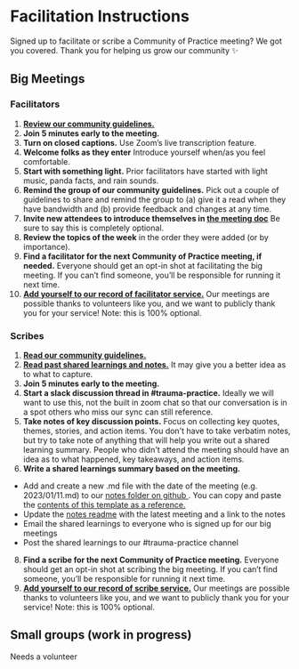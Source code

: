 # Facilitation Instructions
Signed up to facilitate or scribe a Community of Practice meeting? We got you covered. Thank you for helping us grow our community ✨

## Big Meetings

### Facilitators
1. [**Review our community guidelines.**](https://github.com/department-of-veterans-affairs/va.gov-team/blob/master/teams/shared-support/trauma/community-guidelines.md) 
2. **Join 5 minutes early to the meeting.**
3. **Turn on closed captions.** Use Zoom’s live transcription feature.
4. **Welcome folks as they enter** Introduce yourself when/as you feel comfortable.
5. **Start with something light.** Prior facilitators have started with light music, panda facts, and rain sounds.
6. **Remind the group of our community guidelines.** Pick out a couple of guidelines to share and remind the group to (a) give it a read when they have bandwidth and (b) provide feedback and changes at any time.
7. **Invite new attendees to introduce themselves in [the meeting doc](https://docs.google.com/document/d/1z5OsfMtlnVp-ntPUi3zPUzw__1mwECqR9bMJygN04h0/edit#)** Be sure to say this is completely optional.
8. **Review the topics of the week** in the order they were added (or by importance).
9. **Find a facilitator for the next Community of Practice meeting, if needed.** Everyone should get an opt-in shot at facilitating the big meeting. If you can’t find someone, you’ll be responsible for running it next time.
10. [**Add yourself to our record of facilitator service.**](https://github.com/department-of-veterans-affairs/va.gov-team/tree/master/teams/shared-support/trauma) Our meetings are possible thanks to volunteers like you, and we want to publicly thank you for your service! Note: this is 100% optional. 

### Scribes
1. [**Read our community guidelines.**](https://github.com/department-of-veterans-affairs/va.gov-team/blob/master/teams/shared-support/trauma/community-guidelines.md) 
2. [**Read past shared learnings and notes.**](https://github.com/department-of-veterans-affairs/va.gov-team/tree/master/teams/shared-support/trauma/notes) It may give you a better idea as to what to capture.
3. **Join 5 minutes early to the meeting.** 
4. **Start a slack discussion thread in #trauma-practice.** Ideally we will want to use this, not the built in zoom chat so that our conversation is in a spot others who miss our sync can still reference. 
5. **Take notes of key discussion points.** Focus on collecting key quotes, themes, stories, and action items. You don't have to take verbatim notes, but try to take note of anything that will help you write out a shared learning summary. People who didn't attend the meeting should have an idea as to what happened, key takeaways, and action items.
6. **Write a shared learnings summary based on the meeting.**
  - Add and create a new .md file with the date of the meeting (e.g. 2023/01/11.md) to our [notes folder on github ](https://github.com/department-of-veterans-affairs/va.gov-team/tree/master/teams/shared-support/trauma/notes). You can copy and paste the [contents of this template as a reference.](https://github.com/department-of-veterans-affairs/va.gov-team/blob/master/teams/shared-support/trauma/notes/YYYY-MM-DD.md)
  - Update the [notes readme](https://github.com/department-of-veterans-affairs/va.gov-team/blob/master/teams/shared-support/trauma/notes/readme.md) with the latest meeting and a link to the notes
  - Email the shared learnings to everyone who is signed up for our big meetings
  - Post the shared learnings to our #trauma-practice channel
8. **Find a scribe for the next Community of Practice meeting.** Everyone should get an opt-in shot at scribing the big meeting. If you can’t find someone, you’ll be responsible for running it next time.
9. [**Add yourself to our record of scribe service.**](https://github.com/department-of-veterans-affairs/va.gov-team/tree/master/teams/shared-support/trauma) Our meetings are possible thanks to volunteers like you, and we want to publicly thank you for your service! Note: this is 100% optional. 

## Small groups (work in progress)
Needs a volunteer


